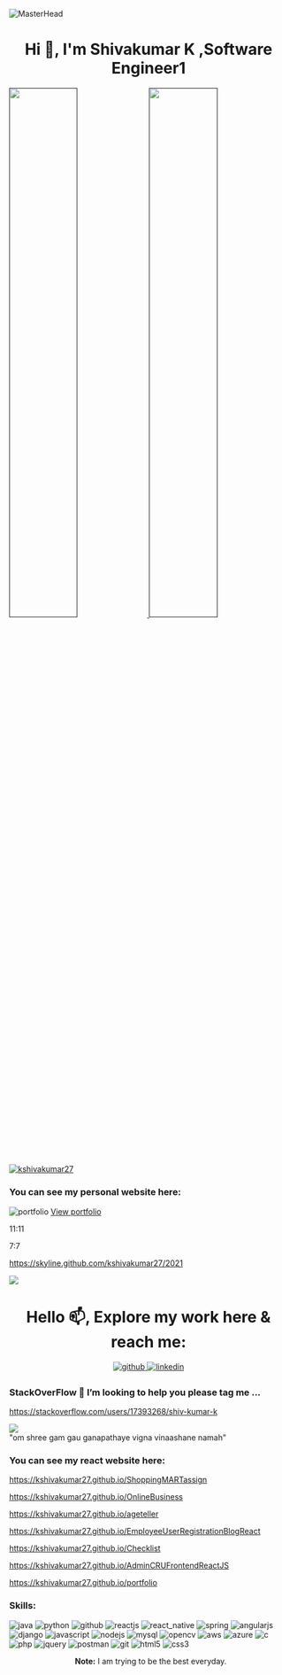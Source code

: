 
 ![MasterHead](https://previews.123rf.com/images/karpenkoilia/karpenkoilia1806/karpenkoilia180600011/102988806-vector-line-web-concept-for-programming-linear-web-banner-for-coding-.jpg)
<h1 align="center">Hi 👋, I'm Shivakumar K ,Software Engineer1</h1>




<p align="left">
  <a href="">
    <img width="49.5%" src="https://github-readme-stats.vercel.app/api?username=kshivakumar27&theme=github_dark&show_icons=true" />
    <img width="49.5%" src="http://github-readme-streak-stats.herokuapp.com?user=kshivakumar27&theme=gruvbox&date_format=M%20j%5B%2C%20Y%5D" />
  </a>
</p>

<p align="left"><a href="https://github.com/ryo-ma/github-profile-trophy"><img src="https://github-profile-trophy.vercel.app/?username=kshivakumar27&theme=gruvbox"  alt="kshivakumar27" /></a>
</p>
    
 ### You can see my personal website here:
 <p>
 <img src="https://img.shields.io/badge/portfolio-%23000000.svg?style=for-the-badge&logo=portfolio&logoColor=white" alt="portfolio"/>
	<a href="https://kshivakumar27.github.io/portfolio">View portfolio</a>
   </p> 
    


11:11

7:7



https://skyline.github.com/kshivakumar27/2021

[Ÿ HŸPE]: https://yhype.me
[GitHub Profile Views Counter]: https://github.com/antonkomarev/github-profile-views-counter

   ![](https://hit.yhype.me/github/profile?user_id=1849174)  


<!---
**kshivakumar27/kshivakumar27** is a ✨ _special_ ✨ repository because its `README.md` (this file) appears on your GitHub profile.

Here are some ideas to get you started:

- 🔭 I’m currently working on ...
- 🌱 I’m currently learning ...
- 👯 I’m looking to collaborate on ...
- 🤔 I’m looking for help with ...
- 💬 Ask me about ...
- 📫 How to reach me: ...
- 😄 Pronouns: ...
- ⚡ Fun fact: ...
--->











<h1 align="center">Hello 📫, Explore my work here & reach me:</h1>
<p align="center">
<a href="https://github.com/kshivakumar27" target="_blank">
<img src=https://img.shields.io/badge/github-%2324292e.svg?&style=for-the-badge&logo=github&logoColor=white alt=github style="margin-bottom: 5px;" />
</a>

<a href="https://linkedin.com/in/shivakumar-k-0021b1158" target="_blank">
<img src=https://img.shields.io/badge/linkedin-%231E77B5.svg?&style=for-the-badge&logo=linkedin&logoColor=white alt=linkedin style="margin-bottom: 5px;" />
</a>
</p>



 ### StackOverFlow 🤔 I’m looking to help you please tag me ...
https://stackoverflow.com/users/17393268/shiv-kumar-k

![](https://komarev.com/ghpvc/?username=kshivakumar27&label=PROFILE+VIEWS)
<br>"om shree gam gau ganapathaye vigna vinaashane namah"


   
 ### You can see my react website here:
 https://kshivakumar27.github.io/ShoppingMARTassign
 
 https://kshivakumar27.github.io/OnlineBusiness
 
 https://kshivakumar27.github.io/ageteller
 
 
https://kshivakumar27.github.io/EmployeeUserRegistrationBlogReact








https://kshivakumar27.github.io/Checklist

https://kshivakumar27.github.io/AdminCRUFrontendReactJS

https://kshivakumar27.github.io/portfolio

  

<h3 align="left">Skills:</h3>
<p>

<img src="https://img.shields.io/badge/java-%23ED8B00.svg?style=for-the-badge&logo=java&logoColor=white" alt="java" />	
	
		
<img src="https://img.shields.io/badge/python-3670A0?style=for-the-badge&logo=python&logoColor=white" alt="python"/>
	
<img src="https://img.shields.io/badge/GitHub-100000?style=for-the-badge&logo=github&logoColor=white" alt="github"/>
<img src="https://img.shields.io/badge/React-20232A?style=for-the-badge&logo=react&logoColor=61DAFB" alt="reactjs" />
<img src="https://img.shields.io/badge/react_native-%2320232a.svg?style=for-the-badge&logo=react&logoColor=white" alt="react_native"/>
<img src="https://img.shields.io/badge/spring-%236DB33F.svg?style=for-the-badge&logo=spring&logoColor=white" alt="spring"/>

		
<img src="https://img.shields.io/badge/angular.js-%23E23237.svg?style=for-the-badge&logo=angularjs&logoColor=white" alt="angularjs"/>
<img src="https://img.shields.io/badge/DJANGO-REST-1709.svg?style=for-the-badge&logo=django3&logoColor=white" alt="django"/>
<img src="https://img.shields.io/badge/JavaScript-323330?style=for-the-badge&logo=javascript&logoColor=F7DF1E" alt="javascript"/>
<img src="https://img.shields.io/badge/Node.js-339933?style=for-the-badge&logo=nodedotjs&logoColor=white" alt="nodejs" />
<img src="https://img.shields.io/badge/mysql-%2300f.svg?style=for-the-badge&logo=mysql&logoColor=white" alt="mysql"/>

<img src="https://img.shields.io/badge/OPENCV-%23white.svg?style=for-the-badge&logo=opencv3&logoColor=white" alt="opencv"/>
<img src="https://img.shields.io/badge/AWS-%23FF9900.svg?style=for-the-badge&logo=amazon-aws&logoColor=white" alt="aws"/>
<img src="https://img.shields.io/badge/AZURE-%230072C6.svg?style=for-the-badge&logo=azure3&logoColor=white" alt="azure"/>
<img src="https://img.shields.io/badge/C-%2300599C.svg?style=for-the-badge&logo=c&logoColor=F7DF1E" alt="c"/>
	
	
<img src="https://img.shields.io/badge/php-%23777BB4.svg?style=for-the-badge&logo=php3&logoColor=white" alt="php"/>	
			
<img src="https://img.shields.io/badge/jquery-%260769AD.svg?style=for-the-badge&logo=jquery&logoColor=white" alt="jquery"/>
	

<img src="https://img.shields.io/badge/Postman-FF6C37?style=for-the-badge&logo=Postman&logoColor=white" alt="postman"/>
<img src="https://img.shields.io/badge/Git-f44d27?style=for-the-badge&logo=git&logoColor=white" alt="git"/>

<img src="https://img.shields.io/badge/HTML5-E34F26?style=for-the-badge&logo=html5&logoColor=white" alt="html5"/>
<img src="https://img.shields.io/badge/CSS3-1572B6?style=for-the-badge&logo=css3&logoColor=white" alt="css3"/>

</p>





















<p align="center">
  &nbsp;
  <b>Note:</b> I am trying to be the best everyday.
  </p>
 
 



